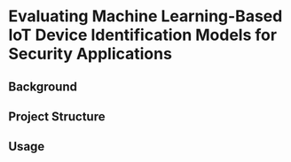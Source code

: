 # Evaluating Machine Learning-Based IoT Device Identification Models for Security Applications

## Background

## Project Structure

## Usage
